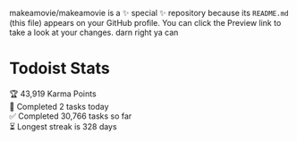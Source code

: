 makeamovie/makeamovie is a ✨ special ✨ repository because its `README.md` (this file) appears on your GitHub profile.
You can click the Preview link to take a look at your changes. darn right ya can

# Todoist Stats

<!-- TODO-IST:START -->
🏆  43,919 Karma Points           
🌸  Completed 2 tasks today           
✅  Completed 30,766 tasks so far           
⏳  Longest streak is 328 days
<!-- TODO-IST:END -->